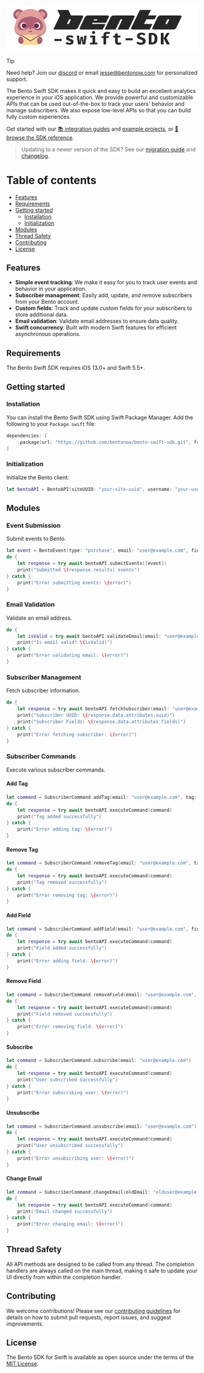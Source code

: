 

<p align="center"><img src="/art/bento-swift-sdk.png" alt="Logo Bento Swift SDK"></p>



> [!TIP]
> Need help? Join our [discord](https://discord.com/invite/ssXXFRmt5F) or email jesse@bentonow.com for personalized support.

The Bento Swift SDK makes it quick and easy to build an excellent analytics experience in your iOS application. We provide powerful and customizable APIs that can be used out-of-the-box to track your users' behavior and manage subscribers. We also expose low-level APIs so that you can build fully custom experiences.

Get started with our [📚 integration guides](https://docs.bentonow.com/) and [example projects](https://github.com/bentonow/), or [📘 browse the SDK reference](https://docs.bentonow.com/subscribers).

> Updating to a newer version of the SDK? See our [migration guide](https://github.com/bentonow/bento-swift-sdk/blob/master/MIGRATING.md) and [changelog](https://github.com/bentonow/bento-swift-sdk/blob/master/CHANGELOG.md).

Table of contents
=================

<!--ts-->
   * [Features](#features)
   * [Requirements](#requirements)
   * [Getting started](#getting-started)
      * [Installation](#installation)
      * [Initialization](#initialization)
   * [Modules](#modules)
   * [Thread Safety](#thread-safety)
   * [Contributing](#contributing)
   * [License](#license)
<!--te-->

## Features

* **Simple event tracking**: We make it easy for you to track user events and behavior in your application.
* **Subscriber management**: Easily add, update, and remove subscribers from your Bento account.
* **Custom fields**: Track and update custom fields for your subscribers to store additional data.
* **Email validation**: Validate email addresses to ensure data quality.
* **Swift concurrency**: Built with modern Swift features for efficient asynchronous operations.

## Requirements

The Bento Swift SDK requires iOS 13.0+ and Swift 5.5+.

## Getting started

### Installation

You can install the Bento Swift SDK using Swift Package Manager. Add the following to your `Package.swift` file:

```swift
dependencies: [
    .package(url: "https://github.com/bentonow/bento-swift-sdk.git", from: "1.0.0")
]
```

### Initialization

Initialize the Bento client:

```swift
let bentoAPI = BentoAPI(siteUUID: "your-site-uuid", username: "your-username", password: "your-password")
```

## Modules

### Event Submission

Submit events to Bento.

```swift
let event = BentoEvent(type: "purchase", email: "user@example.com", fields: ["product": "T-shirt"], details: ["size": "M"], date: Date())
do {
    let response = try await bentoAPI.submitEvents([event])
    print("Submitted \(response.results) events")
} catch {
    print("Error submitting events: \(error)")
}
```

### Email Validation

Validate an email address.

```swift
do {
    let isValid = try await bentoAPI.validateEmail(email: "user@example.com", name: "John Doe", userAgent: "Mozilla/5.0", ip: "192.168.1.1")
    print("Is email valid? \(isValid)")
} catch {
    print("Error validating email: \(error)")
}
```

### Subscriber Management

Fetch subscriber information.

```swift
do {
    let response = try await bentoAPI.fetchSubscriber(email: "user@example.com")
    print("Subscriber UUID: \(response.data.attributes.uuid)")
    print("Subscriber Fields: \(response.data.attributes.fields)")
} catch {
    print("Error fetching subscriber: \(error)")
}
```

### Subscriber Commands

Execute various subscriber commands.

#### Add Tag

```swift
let command = SubscriberCommand.addTag(email: "user@example.com", tag: "VIP")
do {
    let response = try await bentoAPI.executeCommand(command)
    print("Tag added successfully")
} catch {
    print("Error adding tag: \(error)")
}
```

#### Remove Tag

```swift
let command = SubscriberCommand.removeTag(email: "user@example.com", tag: "VIP")
do {
    let response = try await bentoAPI.executeCommand(command)
    print("Tag removed successfully")
} catch {
    print("Error removing tag: \(error)")
}
```

#### Add Field

```swift
let command = SubscriberCommand.addField(email: "user@example.com", field: "favorite_color", value: "blue")
do {
    let response = try await bentoAPI.executeCommand(command)
    print("Field added successfully")
} catch {
    print("Error adding field: \(error)")
}
```

#### Remove Field

```swift
let command = SubscriberCommand.removeField(email: "user@example.com", field: "favorite_color")
do {
    let response = try await bentoAPI.executeCommand(command)
    print("Field removed successfully")
} catch {
    print("Error removing field: \(error)")
}
```

#### Subscribe

```swift
let command = SubscriberCommand.subscribe(email: "user@example.com")
do {
    let response = try await bentoAPI.executeCommand(command)
    print("User subscribed successfully")
} catch {
    print("Error subscribing user: \(error)")
}
```

#### Unsubscribe

```swift
let command = SubscriberCommand.unsubscribe(email: "user@example.com")
do {
    let response = try await bentoAPI.executeCommand(command)
    print("User unsubscribed successfully")
} catch {
    print("Error unsubscribing user: \(error)")
}
```

#### Change Email

```swift
let command = SubscriberCommand.changeEmail(oldEmail: "olduser@example.com", newEmail: "newuser@example.com")
do {
    let response = try await bentoAPI.executeCommand(command)
    print("Email changed successfully")
} catch {
    print("Error changing email: \(error)")
}
```

## Thread Safety

All API methods are designed to be called from any thread. The completion handlers are always called on the main thread, making it safe to update your UI directly from within the completion handler.

## Contributing

We welcome contributions! Please see our [contributing guidelines](CONTRIBUTING.md) for details on how to submit pull requests, report issues, and suggest improvements.

## License

The Bento SDK for Swift is available as open source under the terms of the [MIT License](LICENSE).

